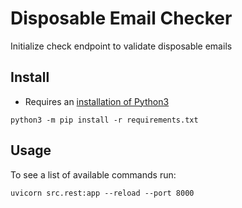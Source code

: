 # Disposable Email Checker

Initialize check endpoint to validate disposable emails

## Install

- Requires an [installation of Python3](https://www.python.org/downloads/)

```shell
python3 -m pip install -r requirements.txt
```

## Usage

To see a list of available commands run:

```shell
uvicorn src.rest:app --reload --port 8000
```